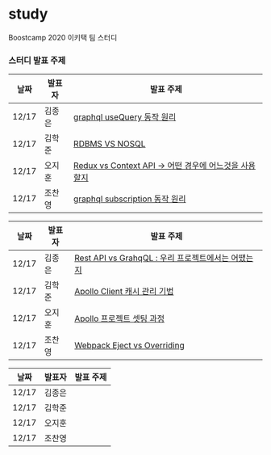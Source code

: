 # study

Boostcamp 2020 이키택 팀 스터디

### 스터디 발표 주제

| 날짜  | 발표자 | 발표 주제                                                 |
| ----- | ------ | --------------------------------------------------------- |
| 12/17 | 김종은 | [graphql useQuery 동작 원리](https://docs.google.com/presentation/d/1kkmOHPVRkLr_B3itPjSlTkfMn5Mv3vQs4YsaAgLS2EA/edit#slide=id.gaa77db267d_0_225)                                |
| 12/17 | 김학준 |  [RDBMS VS NOSQL](https://www.notion.so/SQL-vs-NOSQL-b7735d63b5184d1d91936879bca0261c)                                          |
| 12/17 | 오지훈 | [Redux vs Context API &rarr; 어떤 경우에 어느것을 사용할지](https://www.notion.so/Redux-06d68c48c4d24c47b8c6aa7861e54568) |
| 12/17 | 조찬영 | [graphql subscription 동작 원리](https://chanyeong.com/blog/post/41)                           |

| 날짜  | 발표자 | 발표 주제                                                 |
| ----- | ------ | --------------------------------------------------------- |
| 12/17 | 김종은 |  [Rest API vs GrahqQL : 우리 프로젝트에서는 어땠는지](https://www.notion.so/Rest-API-vs-GraphQL-0b2f109e044c448db8269dcee2de4ded)                               |
| 12/17 | 김학준 |  [Apollo Client 캐시 관리 기법](https://codingjuny.tistory.com/56)             |
| 12/17 | 오지훈 | [Apollo 프로젝트 셋팅 과정](https://www.notion.so/Server-b40cc4e3a57f45c0bc6e5d7ee182232e) |
| 12/17 | 조찬영 | [Webpack Eject vs Overriding](https://chanyeong.com/blog/post/42)                           |

| 날짜  | 발표자 | 발표 주제                                                 |
| ----- | ------ | --------------------------------------------------------- |
| 12/17 | 김종은 |                   |
| 12/17 | 김학준 |             |
| 12/17 | 오지훈 | |
| 12/17 | 조찬영 |                         |
